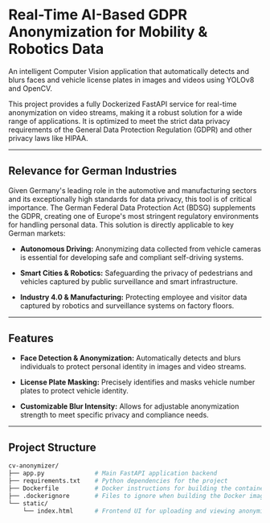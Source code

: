 # Real-Time AI-Based GDPR Anonymization for Mobility & Robotics Data

An intelligent Computer Vision application that automatically detects and blurs faces and vehicle license plates in images and videos using YOLOv8 and OpenCV.

This project provides a fully Dockerized FastAPI service for real-time anonymization on video streams, making it a robust solution for a wide range of applications. It is optimized to meet the strict data privacy requirements of the General Data Protection Regulation (GDPR) and other privacy laws like HIPAA.

---

## Relevance for German Industries

Given Germany's leading role in the automotive and manufacturing sectors and its exceptionally high standards for data privacy, this tool is of critical importance. The German Federal Data Protection Act (BDSG) supplements the GDPR, creating one of Europe's most stringent regulatory environments for handling personal data. This solution is directly applicable to key German markets:

- **Autonomous Driving:** Anonymizing data collected from vehicle cameras is essential for developing safe and compliant self-driving systems.

- **Smart Cities & Robotics:** Safeguarding the privacy of pedestrians and vehicles captured by public surveillance and smart infrastructure.

- **Industry 4.0 & Manufacturing:** Protecting employee and visitor data captured by robotics and surveillance systems on factory floors.

---

## Features

- **Face Detection & Anonymization:** Automatically detects and blurs individuals to protect personal identity in images and video streams.

- **License Plate Masking:** Precisely identifies and masks vehicle number plates to protect vehicle identity.

- **Customizable Blur Intensity:** Allows for adjustable anonymization strength to meet specific privacy and compliance needs.

---

## Project Structure

```bash
cv-anonymizer/
├── app.py              # Main FastAPI application backend
├── requirements.txt    # Python dependencies for the project
├── Dockerfile          # Docker instructions for building the container
├── .dockerignore       # Files to ignore when building the Docker image
└── static/
    └── index.html      # Frontend UI for uploading and viewing anonymized media
